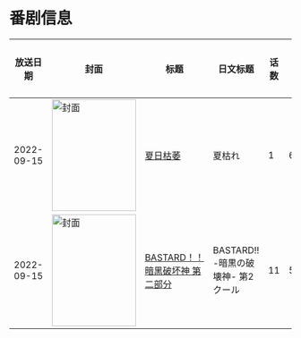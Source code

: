 # 番剧信息

|放送日期|封面|标题|日文标题|话数|评分|评分人数|
|---|---|---|---|---|---|---|
|2022-09-15|<img src="https://lain.bgm.tv/pic/cover/c/61/5b/451351_VkVOw.jpg" alt="封面" style="width:150px;height:200px;object-fit:cover;">|[夏日枯萎](https://bangumi.tv/subject/451351)|夏枯れ|1|6.0|12人评分|
|2022-09-15|<img src="https://lain.bgm.tv/pic/cover/c/df/0b/390312_nFYr1.jpg" alt="封面" style="width:150px;height:200px;object-fit:cover;">|[BASTARD！！暗黑破坏神 第二部分](https://bangumi.tv/subject/390312)|BASTARD!! -暗黒の破壊神- 第2クール|11|5.3|172人评分|
